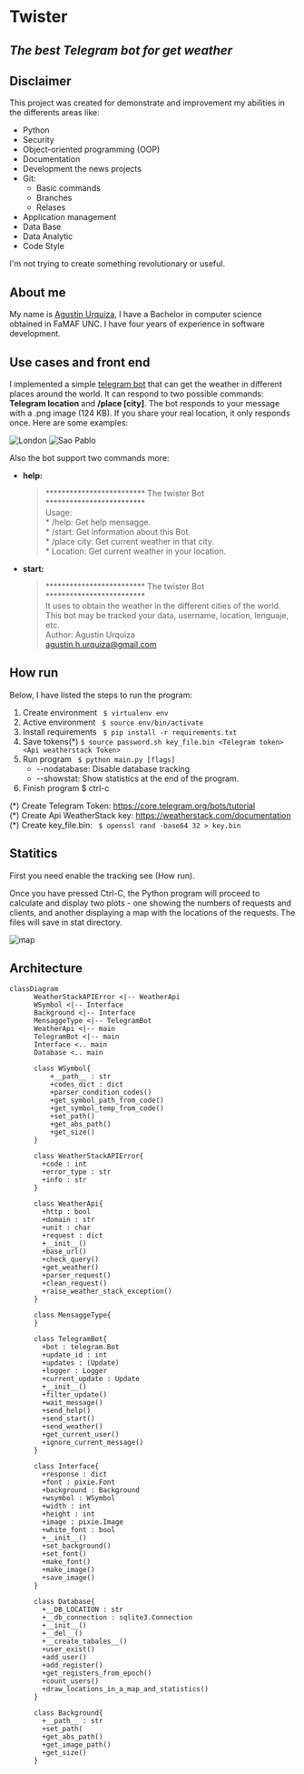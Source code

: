 # Twister
## _The best Telegram bot for get weather_

## Disclaimer

This project was created for demonstrate and improvement my abilities in the differents areas like:
- Python
- Security
- Object-oriented programming (OOP)
- Documentation
- Development the news projects
- Git:
    * Basic commands
    * Branches
    * Relases
- Application management
- Data Base
- Data Analytic
- Code Style

I'm not trying to create something revolutionary or useful.

## About me
My name is [Agustin Urquiza](agustin.h.urquiza@gmail.com), I have a Bachelor in computer science obtained in FaMAF UNC. I have four years of experience in software development.


## Use cases and front end
I implemented a simple [telegram bot](https://t.me/terminator_2000_bot) that can get the weather in different places around the world. It can respond to two possible commands: **Telegram location** and **/place [city]**. The bot responds to your message with a .png image (124 KB). If you share your real location, it only responds once. Here are some examples:


![London](https://github.com/agustinhurquiza/twister/blob/main/examples/1.png)
![Sao Pablo](https://github.com/agustinhurquiza/twister/blob/main/examples/2.png)

Also the bot support two commands more:

- **help:**
    > ************************* The twister Bot *************************\
    > Usage:\
    > \* /help: Get help mensagge.\
    > \* /start: Get information about this Bot.\
    > \* /place city: Get current weather in that city.\
    > \* Location: Get current weather in your location.

- **start:**
    > ************************* The twister Bot *************************\
    > It uses to obtain the weather in the different cities of the world.\
    > This bot may be tracked your data, username, location, lenguaje, etc.\
    > Author: Agustin Urquiza\
    > agustin.h.urquiza@gmail.com

## How run
Below, I have listed the steps to run the program:

1) Create environment ``` $ virtualenv env```
2) Active environment ``` $ source env/bin/activate```
3) Install requirements ``` $ pip install -r requirements.txt```
4) Save tokens(*) ```$ source password.sh key_file.bin <Telegram token> <Api weatherstack Token>```
5) Run program ``` $ python main.py [flags]```
    * --nodatabase: Disable database tracking
    * --showstat: Show statistics at the end of the program.
6) Finish program $ ctrl-c

\(\*\) Create Telegram Token: https://core.telegram.org/bots/tutorial \
\(\*\) Create Api WeatherStack key: https://weatherstack.com/documentation \
\(\*\) Create key_file.bin: ``` $ openssl rand -base64 32 > key.bin```


## Statitics

First you need enable the tracking see (How run).

Once you have pressed Ctrl-C, the Python program will proceed to calculate and display two plots - one showing the numbers of requests and clients, and another displaying a map with the locations of the requests. The files will save in stat directory.

![map](https://github.com/agustinhurquiza/twister/blob/main/examples/map.png)


## Architecture

```mermaid
classDiagram
      WeatherStackAPIError <|-- WeatherApi
      WSymbol <|-- Interface
      Background <|-- Interface
      MensaggeType <|-- TelegramBot
      WeatherApi <|-- main
      TelegramBot <|-- main
      Interface <.. main
      Database <.. main

      class WSymbol{
          +__path__ : str
          +codes_dict : dict
          +parser_condition_codes()
          +get_symbol_path_from_code()
          +get_symbol_temp_from_code()
          +set_path()
          +get_abs_path()
          +get_size()
      }

      class WeatherStackAPIError{
        +code : int
        +error_type : str
        +info : str
      }

      class WeatherApi{
        +http : bool
        +domain : str
        +unit : char
        +request : dict
        +__init__()
        +base_url()
        +check_query()
        +get_weather()
        +parser_request()
        +clean_request()
        +raise_weather_stack_exception()
      }

      class MensaggeType{
      }

      class TelegramBot{
        +bot : telegram.Bot
        +update_id : int
        +updates : (Update)
        +logger : Logger
        +current_update : Update
        +__init__()
        +filter_update()
        +wait_message()
        +send_help()
        +send_start()
        +send_weather()
        +get_current_user()
        +ignore_current_message()
      }

      class Interface{
        +response : dict
        +font : pixie.Font
        +background : Background
        +wsymbol : WSymbol
        +width : int
        +height : int
        +image : pixie.Image
        +white_font : bool
        +__init__()
        +set_background()
        +set_font()
        +make_font()
        +make_image()
        +save_image()
      }

      class Database{
        +__DB_LOCATION : str
        +__db_connection : sqlite3.Connection
        +__init__()
        +__del__()
        +__create_tabales__()
        +user_exist()
        +add_user()
        +add_register()
        +get_registers_from_epoch()
        +count_users()
        +draw_locations_in_a_map_and_statistics()
      }

      class Background{
        +__path__ : str
        +set_path(
        +get_abs_path()
        +get_image_path()
        +get_size()
      }

```
